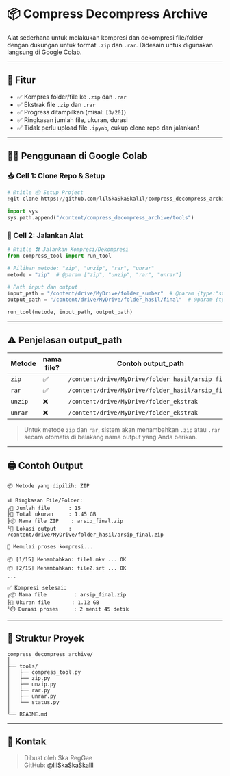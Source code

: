 
# 📦 Compress Decompress Archive

Alat sederhana untuk melakukan kompresi dan dekompresi file/folder dengan dukungan untuk format `.zip` dan `.rar`. Didesain untuk digunakan langsung di Google Colab.

---

## 🧪 Fitur

- ✅ Kompres folder/file ke `.zip` dan `.rar`
- ✅ Ekstrak file `.zip` dan `.rar`
- ✅ Progress ditampilkan (misal: `[3/20]`)
- ✅ Ringkasan jumlah file, ukuran, durasi
- ✅ Tidak perlu upload file `.ipynb`, cukup clone repo dan jalankan!

---

## 🧑‍💻 Penggunaan di Google Colab

### 📥 Cell 1: Clone Repo & Setup
```python
# @title 📦 Setup Project
!git clone https://github.com/lIlSkaSkaSkalIl/compress_decompress_archive.git || echo "Repo sudah ada"

import sys
sys.path.append("/content/compress_decompress_archive/tools")
```

### 🚀 Cell 2: Jalankan Alat
```python
# @title 🛠️ Jalankan Kompresi/Dekompresi
from compress_tool import run_tool

# Pilihan metode: "zip", "unzip", "rar", "unrar"
metode = "zip"  # @param ["zip", "unzip", "rar", "unrar"]

# Path input dan output
input_path = "/content/drive/MyDrive/folder_sumber"  # @param {type:"string"}
output_path = "/content/drive/MyDrive/folder_hasil/final"  # @param {type:"string"}

run_tool(metode, input_path, output_path)
```

---

## ⚠️ Penjelasan output_path

| Metode     | nama file? | Contoh output_path                                |
|------------|-------------------------------|----------------------------------------------------|
| `zip`      | ✅                          | `/content/drive/MyDrive/folder_hasil/arsip_final` |
| `rar`      | ✅                          | `/content/drive/MyDrive/folder_hasil/arsip_final` |
| `unzip`    | ❌                       | `/content/drive/MyDrive/folder_ekstrak`           |
| `unrar`    | ❌                       | `/content/drive/MyDrive/folder_ekstrak`           |

> Untuk metode `zip` dan `rar`, sistem akan menambahkan `.zip` atau `.rar` secara otomatis di belakang nama output yang Anda berikan.

---

## 🖨️ Contoh Output

```
📦 Metode yang dipilih: ZIP

📊 Ringkasan File/Folder:
╭📁 Jumlah file      : 15
├💾 Total ukuran     : 1.45 GB
├📦 Nama file ZIP    : arsip_final.zip
╰🎯 Lokasi output    : /content/drive/MyDrive/folder_hasil/arsip_final.zip

🚀 Memulai proses kompresi...

📦 [1/15] Menambahkan: file1.mkv ... OK
📦 [2/15] Menambahkan: file2.srt ... OK
...

✅ Kompresi selesai:
╭📦 Nama file         : arsip_final.zip
├📏 Ukuran file       : 1.12 GB
╰⏱️ Durasi proses     : 2 menit 45 detik
```

---

## 📁 Struktur Proyek

```
compress_decompress_archive/
│
├── tools/
│   ├── compress_tool.py
│   ├── zip.py
│   ├── unzip.py
│   ├── rar.py
│   ├── unrar.py
│   └── status.py
│
└── README.md
```

---

## 🙋 Kontak

> Dibuat oleh Ska RegGae  
GitHub: [@lIlSkaSkaSkalIl](https://github.com/lIlSkaSkaSkalIl)
